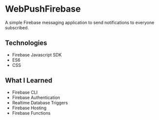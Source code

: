 # WebPushFirebase

A simple Firebase messaging application to send notifications to everyone subscribed.

## Technologies

* Firebase Javascript SDK
* ES6
* CSS

## What I Learned

* Firebase CLI
* Firebase Authentication
* Realtime Database Triggers
* Firebase Hosting
* Firebase Functions